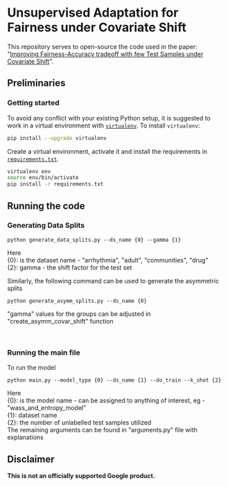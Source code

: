 # Unsupervised Adaptation for Fairness under Covariate Shift

This repository serves to open-source the code used in the paper: "[Improving Fairness-Accuracy tradeoff with few Test Samples under Covariate Shift](https://arxiv.org/abs/2310.07535)".

## Preliminaries
### Getting started

To avoid any conflict with your existing Python setup, it is suggested to work in a virtual environment with [`virtualenv`](https://docs.python-guide.org/dev/virtualenvs/). To install `virtualenv`:
```bash
pip install --upgrade virtualenv
```
Create a virtual environment, activate it and install the requirements in [`requirements.txt`](requirements.txt).
```bash
virtualenv env
source env/bin/activate
pip install -r requirements.txt
```
## Running the code
### Generating Data Splits

```
python generate_data_splits.py --ds_name {0} --gamma {1}
```
Here<br />
{0}: is the dataset name - "arrhythmia", "adult", "communities", "drug" <br />
{2}: gamma - the shift factor for the test set <br />

Similarly, the following command can be used to generate the asymmetric splits
```
python generate_asymm_splits.py --ds_name {0}
```
"gamma" values for the groups can be adjusted in "create_asymm_covar_shift" function

<br />

### Running the main file
To run the model
```
python main.py --model_type {0} --ds_name {1} --do_train --k_shot {2}
```
Here<br />
{0}: is the model name - can be assigned to anything of interest, eg - "wass_and_entropy_model" <br />
{1}: dataset name <br />
{2}: the number of unlabelled test samples utilized <br />
The remaining arguments can be found in "arguments.py" file with explanations

## Disclaimer

**This is not an officially supported Google product.**

